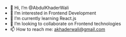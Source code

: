 - 👋 Hi, I’m @AbdulKhaderWali
- 👀 I’m interested in Frontend Development
- 🌱 I’m currently learning React.js
- 💞️ I’m looking to collaborate on Frontend technologies
- 📫 How to reach me: akhaderwali@gmail.com

<!---
AbdulKhaderWali/AbdulKhaderWali is a ✨ special ✨ repository because its `README.md` (this file) appears on your GitHub profile.
You can click the Preview link to take a look at your changes.
--->
